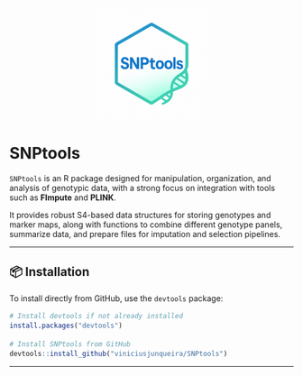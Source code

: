 <p align="center">
  <img src="man/figures/logo.png" alt="SNPtools logo" width="200"/>
</p>

# SNPtools

`SNPtools` is an R package designed for manipulation, organization, and analysis of genotypic data, with a strong focus on integration with tools such as **FImpute** and **PLINK**.

It provides robust S4-based data structures for storing genotypes and marker maps, along with functions to combine different genotype panels, summarize data, and prepare files for imputation and selection pipelines.

---

## 📦 Installation

To install directly from GitHub, use the `devtools` package:

```r
# Install devtools if not already installed
install.packages("devtools")

# Install SNPtools from GitHub
devtools::install_github("viniciusjunqueira/SNPtools")
```
---